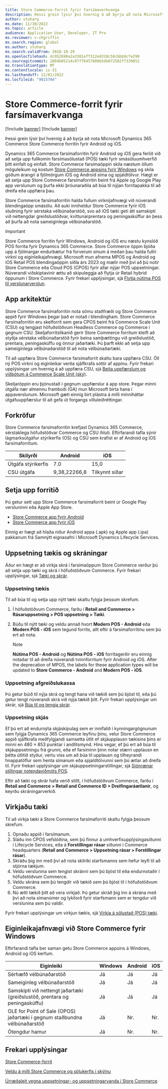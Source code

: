 ```yaml
---
title: Store Commerce-forrit fyrir farsímaverkvanga
description: Þessi grein lýsir því hvernig á að byrja að nota Microsoft Dynamics 365 Commerce Store Commerce appið fyrir Android og iOS.
author: stuharg
ms.date: 11/30/2022
ms.topic: article
audience: Application User, Developer, IT Pro
ms.reviewer: v-chgriffin
ms.search.region: global
ms.author: stuharg
ms.search.validFrom: 2018-10-29
ms.openlocfilehash: dc952698a2a3301aff312e8310c58cbbb9cfe290
ms.sourcegitcommit: 2804b05214c87f76457608b5db072582ff339852
ms.translationtype: MT
ms.contentlocale: is-IS
ms.lasthandoff: 12/01/2022
ms.locfileid: "9815784"
---
```

# <a name="store-commerce-app-for-mobile-platforms"></a>Store Commerce-forrit fyrir farsímaverkvanga

[!include [banner](../includes/banner.md)]
[!include [banner](../includes/preview-banner.md)]

Þessi grein lýsir því hvernig á að byrja að nota Microsoft Dynamics 365 Commerce Store Commerce forritin fyrir Android og iOS.

 Dynamics 365 Commerce farsímaforritin fyrir Android og iOS gera ferlið við að setja upp fullkomin farsímasölustað (POS) tæki fyrir smásöluumhverfið þitt einfalt og einfalt. Store Commerce farsímaöppin skila næstum öllum möguleikum og kostum [Store Commerce appsins fyrir Windows](store-commerce.md) og skila góðum árangri á fjölmörgum iOS og Android  síma og spjaldtölvur. Hægt er að setja upp Store Commerce farsímaforritin beint frá Apple og Google Play app verslunum og þurfa ekki þróunaraðila að búa til nýjan forritapakka til að dreifa eða uppfæra þau. 

Store Commerce farsímaforritin halda fullum virknijafnvægi við núverandi blendingaöpp smásölu. Að auki inniheldur Store Commerce fyrir iOS stuðning fyrir sérstaka vélbúnaðarstöð, svo að iOS tæki geti átt samskipti við nettengdar greiðslustöðvar, kvittunarprentara og peningaskúffur án þess að þurfa að nota sameiginlega vélbúnaðarstöð. 

> [!IMPORTANT]
> Store Commerce forritin fyrir Windows, Android og iOS eru næstu kynslóð POS forrita fyrir Dynamics 365 Commerce. Store Commerce öppin bjóða upp á fjölmargar endurbætur frá forverum sínum á meðan þau halda fullri virkni og eiginleikajafnvægi. Microsoft mun afnema MPOS og Android og iOS Retail POS blendingaöppin síðla árs 2023 og mælir með því að þú notir Store Commerce eða Cloud POS (CPOS) fyrir allar nýjar POS uppsetningar. Núverandi viðskiptavinir ættu að skipuleggja að flytja úr Retail hybrid öppunum í Store Commerce. Fyrir frekari upplýsingar, sjá [Flytja nútíma POS til verslunarverslun](pos-extension/migrate-mpos-store-commerce.md). 

## <a name="app-architecture"></a>App arkitektúr

Store Commerce farsímaforritin nota sömu staðfræði og Store Commerce appið fyrir Windows þegar það er notað í blendingham. Store Commerce farsímaforritin eru skelforrit sem gera CPOS beint frá Commerce Scale Unit (CSU) og tengjast höfuðstöðvum Headless Commerce og Commerce í gegnum CSU. Skeljaforritslíkanið gerir Store Commerce forritum kleift að styðja sérstaka vélbúnaðarstöð fyrir beina samþættingu við greiðslustöð, prentara, peningaskúffu og önnur jaðartæki. Þú þarft ekki að setja upp sameiginlega vélbúnaðarstöð til að nota vélbúnaðartæki. 

Til að uppfæra Store Commerce farsímaforrit skaltu bara uppfæra CSU. Öll ný POS virkni og eiginleikar verða sjálfkrafa sóttir af appinu. Fyrir frekari upplýsingar um hvernig á að uppfæra CSU, sjá [Beita uppfærslum og viðbótum á Commerce Scale Unit (ský)](../../fin-ops-core/dev-itpro/deployment/update-retail-channel.md).

Skeljaröppin eru þjónustað í gegnum uppfærslur á app store. Þegar minni útgáfa nær almennu framboði (GA) mun Microsoft birta hana í appaverslunum. Microsoft gæti einnig birt plástra á milli minniháttar útgáfuuppfærslur til að gefa út forgangs villuleiðréttingar.

## <a name="prerequisites"></a>Forkröfur

Store Commerce farsímaforritin krefjast Dynamics 365 Commerce, sérstaklega höfuðstöðvar Commerce og CSU íhluti. Eftirfarandi tafla sýnir lágmarksútgáfur stýrikerfis (OS) og CSU sem krafist er af Android og iOS farsímaforritum. 

| Skilyrði | Android      | iOS  |
| ------------ | ------------ | ---- |
| Útgáfa stýrikerfis   | 7.0          | 15,0 |
| CSU útgáfa  | 9,38,22266,8 | Tilkynnt síðar  |

## <a name="install-the-app"></a>Setja upp forritið

Þú getur sett upp Store Commerce farsímaforrit beint úr Google Play versluninni eða Apple App Store. 

- [Store Commerce app fyrir Android](https://aka.ms/storecommerceandroid)
- [Store Commerce app fyrir iOS](https://aka.ms/storecommerceios)

Einnig er hægt að hlaða niður Android appa (.apk) og Apple app (.ipa) pakkanum frá Samnýtt eignasafni í Microsoft Dynamics Lifecycle Services. 

## <a name="device-and-register-setup"></a>Uppsetning tækis og skráningar

Áður en hægt er að virkja skrá í farsímaöppum Store Commerce verður þú að setja upp tæki og skrá í höfuðstöðvum Commerce. Fyrir frekari upplýsingar, sjá [Tæki og skrár](../implementation-considerations-devices.md). 

### <a name="device-setup"></a>Uppsetning tækis

Til að búa til og setja upp nýtt tæki skaltu fylgja þessum skrefum.

1. Í höfuðstöðvum Commerce, farðu í **Retail and Commerce \> Rásaruppsetning \> POS uppsetning \> Tæki**. 
1. Búðu til nýtt tæki og veldu annað hvort **Modern POS - Android** eða **Modern POS - iOS** sem tegund forrits, allt eftir á farsímaforritinu sem þú ert að nota. 

    > [!NOTE] 
    >  **Nútíma POS - Android** og **Nútíma POS - iOS** forritagerðir eru einnig notaðar til að dreifa núverandi tvinnforritum fyrir Android og iOS. After the deprecation of MPOS, the labels for these application types will be updated to **Store Commerce - Android** and **Modern POS - iOS**. 

### <a name="register-setup"></a>Uppsetning afgreiðslukassa

Þú getur búið til nýja skrá og tengt hana við tækið sem þú bjóst til, eða þú getur tengt núverandi skrá við nýja tækið þitt. Fyrir frekari upplýsingar um skrár, sjá [Búa til og tengja skrár](../tasks/create-associate-registers.md).

### <a name="screen-layout-setup"></a>Uppsetning skjás

Ef þú ert að endurnýta skjáskipulag sem er innifalið í kynningargögnunum sem fylgja Dynamics 365 Commerce leyfinu þínu, velur Store Commerce appið sjálfkrafa meðfylgjandi samsetta útlit ef skjáupplausn tækisins þíns er minni en 480 &times; 853 punktar í andlitsmynd. Hins vegar, ef þú ert að búa til skjáuppsetningu frá grunni, eða ef farsíminn þinn notar stærri upplausn en þétta útlitið styður, vertu viss um að búa til upplausn og tilheyrandi hnappatöflur sem henta símanum eða spjaldtölvunni sem þú ætlar að dreifa til. Fyrir frekari upplýsingar um skjáuppsetningarstillingar, sjá [Sjónrænar stillingar notendaviðmóts POS](../pos-screen-layouts.md). 

Eftir að tæki og skrár hafa verið stillt, í höfuðstöðvum Commerce, farðu í **Retail and Commerce \> Retail and Commerce ID \> Dreifingaráætlanir**, og keyrðu skráningarverkið.

## <a name="activate-a-device"></a>Virkjaðu tæki

Til að virkja tæki á Store Commerce farsímaforriti skaltu fylgja þessum skrefum.

1. Opnaðu appið í farsímanum.
1. Sláðu inn CPOS vefslóðina, sem þú finnur á umhverfisupplýsingasíðunni í Lifecycle Services, eða á **Forstillingar rásar** síðunni í Commerce headquarters (**Retail and Commerce \> Uppsetning rásar \> Forstillingar rásar**).
1. Skráðu þig inn með því að nota skilríki starfsmanns sem hefur leyfi til að stjórna tækjum.
1. Veldu verslunina sem tengist skránni sem þú bjóst til eða endurnotaðir í höfuðstöðvum Commerce.
1. Veldu skrána sem þú tengdir við tækið sem þú bjóst til í höfuðstöðvum Commerce.
1. Nú ætti tækið þitt að vera virkjað. Þú getur skráð þig inn á skrána með því að nota símanúmer og lykilorð fyrir starfsmann sem er tengdur við verslunina sem þú valdir. 

Fyrir frekari upplýsingar um virkjun tækis, sjá [Virkja á sölustað (POS) tæki](retail-device-activation.md#activate-a-modern-pos-or-cloud-pos-device-by-using-guided-activation).

## <a name="feature-parity-with-store-commerce-for-windows"></a>Eiginleikajafnvægi við Store Commerce fyrir Windows

Eftirfarandi tafla ber saman getu Store Commerce appsins á Windows, Android og iOS kerfum.

| Eiginleiki                                                                               | Windows | Android | iOS |
| ------------------------------------------------------------------------------------- | ------- | ------- | --- |
| Sérhæfð vélbúnaðarstöð                                                            | Já     | Já     | Já |
| Sameiginleg vélbúnaðarstöð                                                               | Já     | Já     | Já |
| Samskipti við nettengt jaðartæki (greiðslustöð, prentara og peningaskúffu) | Já     | Já     | Já |
| OLE for Point of Sale (OPOS) jaðartæki í gegnum staðbundna vélbúnaðarstöð             | Já     | Nr.      | Nr.  |
| Ótengdur hamur                                                                          | Já     | Nr.      | Nr.  |

## <a name="additional-resources"></a>Frekari upplýsingar

[Store Commerce-forrit](store-commerce.md)

[Veldu á milli Store Commerce og sölukerfis í skýinu](../mpos-or-cpos.md)

[Úrræðaleit vegna uppsetningar- og uppsetningarvanda í Store Commerce](../troubleshoot/store-commerce-setup-installation.md)
